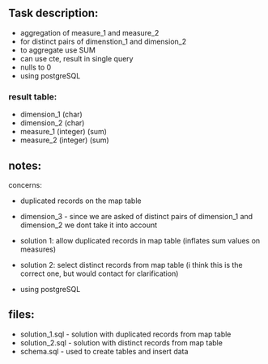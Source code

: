 ## Task description:

- aggregation of measure_1 and measure_2
- for distinct pairs of dimenstion_1 and dimension_2
- to aggregate use SUM
- can use cte, result in single query
- nulls to 0
- using postgreSQL

### result table:
- dimension_1 (char)
- dimension_2 (char)
- measure_1 (integer) (sum)
- measure_2 (integer) (sum)

## notes:
concerns: 
- duplicated records on the map table
- dimension_3 - since we are asked of distinct pairs of dimension_1 and dimension_2 we dont take it into account

- solution 1: allow duplicated records in map table (inflates sum values on measures)
- solution 2: select distinct records from map table (i think this is the correct one, but would contact for clarification)
- using postgreSQL

## files:
- solution_1.sql - solution with duplicated records from map table
- solution_2.sql - solution with distinct records from map table
- schema.sql - used to create tables and insert data